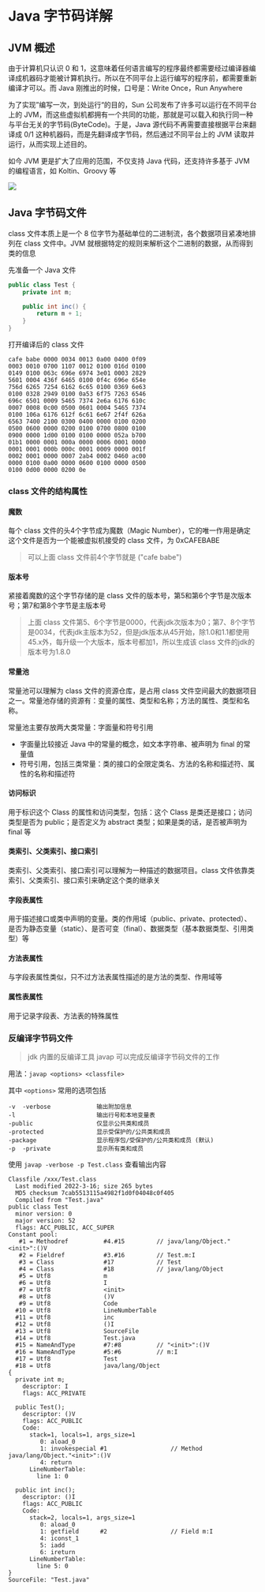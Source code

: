 # Java 字节码详解



## JVM 概述

由于计算机只认识 0 和 1，这意味着任何语言编写的程序最终都需要经过编译器编译成机器码才能被计算机执行。所以在不同平台上运行编写的程序前，都需要重新编译才可以。而 Java 刚推出的时候，口号是：Write Once，Run Anywhere

为了实现”编写一次，到处运行“的目的，Sun 公司发布了许多可以运行在不同平台上的 JVM，而这些虚拟机都拥有一个共同的功能，那就是可以载入和执行同一种与平台无关的字节码(ByteCode)。于是，Java 源代码不再需要直接根据平台来翻译成 0/1 这种机器码，而是先翻译成字节码，然后通过不同平台上的 JVM 读取并运行，从而实现上述目的。

如今 JVM 更是扩大了应用的范围，不仅支持 Java 代码，还支持许多基于 JVM 的编程语言，如 Koltin、Groovy 等

![](https://gitee.com/ngwingbun/picgo-image/raw/master/images/20220316154251.png)



## Java 字节码文件

class 文件本质上是一个 8 位字节为基础单位的二进制流，各个数据项目紧凑地排列在 class 文件中。JVM 就根据特定的规则来解析这个二进制的数据，从而得到类的信息

先准备一个 Java 文件

```java
public class Test {
    private int m;

    public int inc() {
        return m + 1;
    }
}
```

打开编译后的 class 文件

```
cafe babe 0000 0034 0013 0a00 0400 0f09
0003 0010 0700 1107 0012 0100 016d 0100
0149 0100 063c 696e 6974 3e01 0003 2829
5601 0004 436f 6465 0100 0f4c 696e 654e
756d 6265 7254 6162 6c65 0100 0369 6e63
0100 0328 2949 0100 0a53 6f75 7263 6546
696c 6501 0009 5465 7374 2e6a 6176 610c
0007 0008 0c00 0500 0601 0004 5465 7374
0100 106a 6176 612f 6c61 6e67 2f4f 626a
6563 7400 2100 0300 0400 0000 0100 0200
0500 0600 0000 0200 0100 0700 0800 0100
0900 0000 1d00 0100 0100 0000 052a b700
01b1 0000 0001 000a 0000 0006 0001 0000
0001 0001 000b 000c 0001 0009 0000 001f
0002 0001 0000 0007 2ab4 0002 0460 ac00
0000 0100 0a00 0000 0600 0100 0000 0500
0100 0d00 0000 0200 0e
```



### class 文件的结构属性

#### 魔数

每个 class 文件的头4个字节成为魔数（Magic Number），它的唯一作用是确定这个文件是否为一个能被虚拟机接受的 class 文件，为 0xCAFEBABE

> 可以上面 class 文件前4个字节就是 ("cafe babe")

#### 版本号

紧接着魔数的这个字节存储的是 class 文件的版本号，第5和第6个字节是次版本号；第7和第8个字节是主版本号

> 上面 class 文件第5、6个字节是0000，代表jdk次版本为0；第7、8个字节是0034，代表jdk主版本为52，但是jdk版本从45开始，除1.0和1.1都使用45.x外，每升级一个大版本，版本号都加1，所以生成该 class 文件的jdk的版本号为1.8.0

#### 常量池

常量池可以理解为 class 文件的资源仓库，是占用 class 文件空间最大的数据项目之一。常量池存储的资源有：变量的属性、类型和名称；方法的属性、类型和名称。

常量池主要存放两大类常量：字面量和符号引用

- 字面量比较接近 Java 中的常量的概念，如文本字符串、被声明为 final 的常量值
- 符号引用，包括三类常量：类的接口的全限定类名、方法的名称和描述符、属性的名称和描述符

#### 访问标识

用于标识这个 Class 的属性和访问类型，包括：这个 Class 是类还是接口；访问类型是否为 public；是否定义为 abstract 类型；如果是类的话，是否被声明为 final 等

#### 类索引、父类索引、接口索引

类索引、父类索引、接口索引可以理解为一种描述的数据项目。class 文件依靠类索引、父类索引、接口索引来确定这个类的继承关

#### 字段表属性

用于描述接口或类中声明的变量。类的作用域（public、private、protected）、是否为静态变量（static）、是否可变（final）、数据类型（基本数据类型、引用类型）等

#### 方法表属性

与字段表属性类似，只不过方法表属性描述的是方法的类型、作用域等

#### 属性表属性

用于记录字段表、方法表的特殊属性



### 反编译字节码文件

> jdk 内置的反编译工具 javap 可以完成反编译字节码文件的工作

用法：`javap <options> <classfile>`

其中 `<options>` 常用的选项包括

```
-v  -verbose             输出附加信息
-l                       输出行号和本地变量表
-public                  仅显示公共类和成员
-protected               显示受保护的/公共类和成员
-package                 显示程序包/受保护的/公共类和成员 (默认)
-p  -private             显示所有类和成员
```

使用 `javap -verbose -p Test.class` 查看输出内容

```
Classfile /xxx/Test.class
  Last modified 2022-3-16; size 265 bytes
  MD5 checksum 7cab5513115a4982f1d0f04048c0f405
  Compiled from "Test.java"
public class Test
  minor version: 0
  major version: 52
  flags: ACC_PUBLIC, ACC_SUPER
Constant pool:
   #1 = Methodref          #4.#15         // java/lang/Object."<init>":()V
   #2 = Fieldref           #3.#16         // Test.m:I
   #3 = Class              #17            // Test
   #4 = Class              #18            // java/lang/Object
   #5 = Utf8               m
   #6 = Utf8               I
   #7 = Utf8               <init>
   #8 = Utf8               ()V
   #9 = Utf8               Code
  #10 = Utf8               LineNumberTable
  #11 = Utf8               inc
  #12 = Utf8               ()I
  #13 = Utf8               SourceFile
  #14 = Utf8               Test.java
  #15 = NameAndType        #7:#8          // "<init>":()V
  #16 = NameAndType        #5:#6          // m:I
  #17 = Utf8               Test
  #18 = Utf8               java/lang/Object
{
  private int m;
    descriptor: I
    flags: ACC_PRIVATE

  public Test();
    descriptor: ()V
    flags: ACC_PUBLIC
    Code:
      stack=1, locals=1, args_size=1
         0: aload_0
         1: invokespecial #1                  // Method java/lang/Object."<init>":()V
         4: return
      LineNumberTable:
        line 1: 0

  public int inc();
    descriptor: ()I
    flags: ACC_PUBLIC
    Code:
      stack=2, locals=1, args_size=1
         0: aload_0
         1: getfield      #2                  // Field m:I
         4: iconst_1
         5: iadd
         6: ireturn
      LineNumberTable:
        line 5: 0
}
SourceFile: "Test.java"
```


